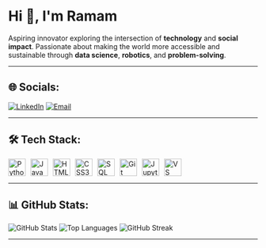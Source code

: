 # Hi 👋, I'm Ramam

Aspiring innovator exploring the intersection of **technology** and **social impact**. Passionate about making the world more accessible and sustainable through **data science**, **robotics**, and **problem-solving**.

---

## 🌐 Socials:
[![LinkedIn](https://img.shields.io/badge/LinkedIn-0077B5?logo=linkedin&logoColor=white)](https://linkedin.com/in/ramam-agarwal-51363716b/)
[![Email](https://img.shields.io/badge/Email-D14836?logo=gmail&logoColor=white)](mailto:ramamagarwal1234@gmail.com)

---

## 🛠️ Tech Stack:

<div style="display: flex; flex-wrap: wrap; gap: 10px;">

<img src="https://img.shields.io/badge/Python-3776AB?logo=python&logoColor=white" alt="Python" height="35"/>
<img src="https://img.shields.io/badge/Java-007396?logo=java&logoColor=white" alt="Java" height="35"/>
<img src="https://img.shields.io/badge/HTML5-E34F26?logo=html5&logoColor=white" alt="HTML5" height="35"/>
<img src="https://img.shields.io/badge/CSS3-1572B6?logo=css3&logoColor=white" alt="CSS3" height="35"/>
<img src="https://img.shields.io/badge/SQL-003B57?logo=postgresql&logoColor=white" alt="SQL" height="35"/>
<img src="https://img.shields.io/badge/Git-F05032?logo=git&logoColor=white" alt="Git" height="35"/>
<img src="https://img.shields.io/badge/Jupyter-F37626?logo=jupyter&logoColor=white" alt="Jupyter" height="35"/>
<img src="https://img.shields.io/badge/VS%20Code-007ACC?logo=visual-studio-code&logoColor=white" alt="VS Code" height="35"/>

</div>

---

## 📊 GitHub Stats:
![GitHub Stats](https://github-readme-stats.vercel.app/api?username=RamamAgarwal&show_icons=true&theme=radical)
![Top Languages](https://github-readme-stats.vercel.app/api/top-langs/?username=RamamAgarwal&layout=compact&theme=radical)
![GitHub Streak](https://streak-stats.demolab.com?user=RamamAgarwal&theme=radical&hide_border=true)

---

